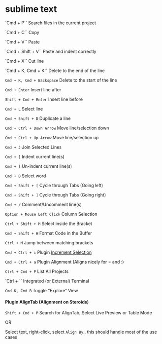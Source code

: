 # sublime text

`Cmd + P``
Search files in the current project

`Cmd + C``
Copy

`Cmd + V``
Paste

`Cmd + Shift + V``
Paste and indent correctly

`Cmd + X``
Cut line

`Cmd + K, Cmd + K``
Delete to the end of the line

`Cmd + K, Cmd + Backspace`
Delete to the start of the line

`Cmd + Enter`
Insert line after

`Shift + Cmd + Enter`
Insert line before

`Cmd + L`
Select line

`Cmd + Shift + D`
Duplicate a line

`Cmd + Ctrl + Down Arrow`
Move line/selection down

`Cmd + Ctrl + Up Arrow`
Move line/selection up

`Cmd + J`
Join Selected Lines

`Cmd + ]`
Indent current line(s)

`Cmd + [`
Un-indent current line(s)

`Cmd + D`
Select word

`Cmd + Shift + [`
Cycle through Tabs (Going left)

`Cmd + Shift + ]`
Cycle through Tabs (Going right)

`Cmd + /`
Comment/Uncomment line(s)

`Option + Mouse Left Click`
Column Selection

`Ctrl + Shift + M`
Select inside the Bracket

`Cmd + Shift + H`
Format Code in the Buffer

`Ctrl + M`
Jump between matching brackets

`Cmd + Ctrl + i`
Plugin [Increment Selection](https://github.com/yulanggong/IncrementSelection)

`Cmd + Ctrl + a`
Plugin Alignment (Aligns nicely for = and :)

`Ctrl + Cmd + P`
List All Projects

`Ctrl + ``
Integrated (or External) Terminal

`Cmd K, Cmd B`
Toggle “Explore” View

#### Plugin AlignTab (Alignment on Steroids)
`Shift + Cmd + P` Search for AlignTab, Select Live Preview or Table Mode

OR

Select text, right-click, select `Align By`..
this should handle most of the use cases
